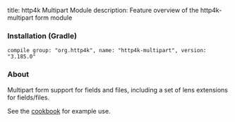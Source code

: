 title: http4k Multipart Module
description: Feature overview of the http4k-multipart form module

### Installation (Gradle)
```compile group: "org.http4k", name: "http4k-multipart", version: "3.185.0"```

### About

Multipart form support for fields and files, including a set of lens extensions for fields/files.

See the [cookbook](/cookbook/multipart_forms/) for example use.

